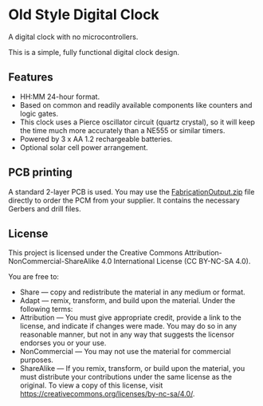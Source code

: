 # Old Style Digital Clock
A digital clock with no microcontrollers.

This is a simple, fully functional digital clock design.

## Features
- HH:MM 24-hour format.
- Based on common and readily available components like counters and logic gates.
- This clock uses a Pierce oscillator circuit (quartz crystal), so it will keep the time much more accurately than a NE555 or similar timers.
- Powered by 3 x AA 1.2 rechargeable batteries.
- Optional solar cell power arrangement.

## PCB printing
A standard 2-layer PCB is used. You may use the [FabricationOutput.zip](FabricationOutput.zip) file directly to order the PCM from your supplier. It contains the necessary Gerbers and drill files.

## License
This project is licensed under the Creative Commons Attribution-NonCommercial-ShareAlike 4.0 International License (CC BY-NC-SA 4.0).

You are free to:
- Share — copy and redistribute the material in any medium or format.
- Adapt — remix, transform, and build upon the material.
Under the following terms:
- Attribution — You must give appropriate credit, provide a link to the license, and indicate if changes were made. You may do so in any reasonable manner, but not in any way that suggests the licensor endorses you or your use.
- NonCommercial — You may not use the material for commercial purposes.
- ShareAlike — If you remix, transform, or build upon the material, you must distribute your contributions under the same license as the original.
To view a copy of this license, visit https://creativecommons.org/licenses/by-nc-sa/4.0/.
